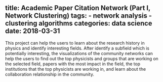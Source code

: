 title: Academic Paper Citation Network (Part I, Network Clustering)
tags:
	- network analysis
	- clustering algorithms
categories: data science
date: 2018-03-31
---

<!-- more -->
This project can help the users to learn about the research history inphysics and identify interesting fields. After identify a subfield which ispotentially interesting, the visualizations of the community networks canhelp the users to find out the top physicists and groups that are workingon the selected field, papers with the most impact in the field, the topinstitutions that the top physicists are working in, and learn about thecollaboration relationship in the community.